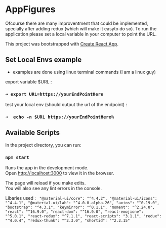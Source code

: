 # AppFigures
Ofcourse there are many improventment that could be implemented, specially after adding redux (which will make it easyto do so). 
To run the application please set a local variable in your computer to point the URL.

This project was bootstrapped with [Create React App](https://github.com/facebook/create-react-app).

## Set Local Envs example
- examples are done using linux terminal commands (I am a linux guy)

export variable $URL :
### `➜ export URL=https://yourEndPointHere`

test your local env (should output the url of the endpoint) :
### `➜  echo -n $URL https://yourEndPointHere%`

## Available Scripts

In the project directory, you can run:

### `npm start`

Runs the app in the development mode.<br>
Open [http://localhost:3000](http://localhost:3000) to view it in the browser.

The page will reload if you make edits.<br>
You will also see any lint errors in the console.

Libaries used :
  ` "@material-ui/core": "^4.4.2",
    "@material-ui/icons": "^4.4.1",
    "@material-ui/lab": "^4.0.0-alpha.26",
    "axios": "^0.19.0",
    "bootstrap": "^4.3.1",
    "keymirror": "^0.1.1",
    "moment": "^2.24.0",
    "react": "^16.9.0",
    "react-dom": "^16.9.0",
    "react-emojione": "^5.0.1",
    "react-redux": "^7.1.1",
    "react-scripts": "3.1.1",
    "redux": "^4.0.4",
    "redux-thunk": "^2.3.0",
    "shortid": "^2.2.15"`
